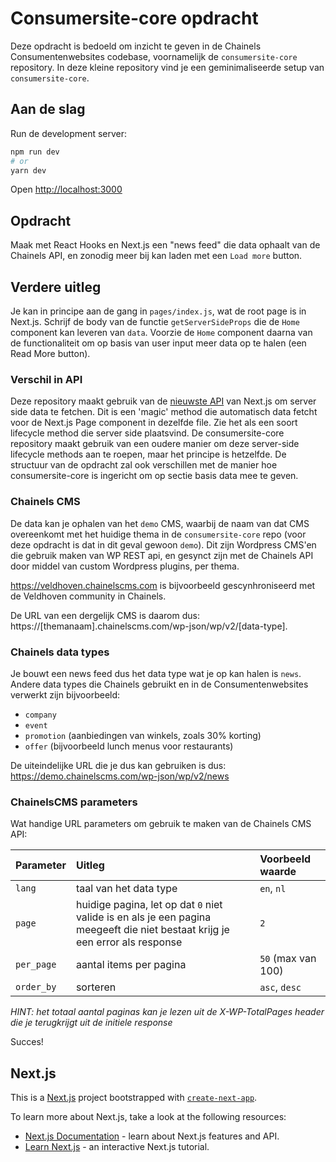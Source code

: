 # Consumersite-core opdracht

Deze opdracht is bedoeld om inzicht te geven in de Chainels Consumentenwebsites codebase, voornamelijk de `consumersite-core` repository.
In deze kleine repository vind je een geminimaliseerde setup van `consumersite-core`.

## Aan de slag

Run de development server:

```bash
npm run dev
# or
yarn dev
```

Open [http://localhost:3000](http://localhost:3000)

## Opdracht

Maak met React Hooks en Next.js een "news feed" die data ophaalt van de Chainels API, en zonodig meer bij kan laden met een `Load more` button.

## Verdere uitleg

Je kan in principe aan de gang in `pages/index.js`, wat de root page is in Next.js. Schrijf de body van de functie `getServerSideProps` die de `Home` component kan leveren van `data`. Voorzie de `Home` component daarna van de functionaliteit om op basis van user input meer data op te halen (een Read More button).

### Verschil in API

Deze repository maakt gebruik van de [nieuwste API](https://nextjs.org/docs/basic-features/data-fetching#getserversideprops-server-side-rendering) van Next.js om server side data te fetchen. Dit is een 'magic' method die automatisch data fetcht voor de Next.js Page component in dezelfde file. Zie het als een soort lifecycle method die server side plaatsvind. De consumersite-core repository maakt gebruik van een oudere manier om deze server-side lifecycle methods aan te roepen, maar het principe is hetzelfde. De structuur van de opdracht zal ook verschillen met de manier hoe consumersite-core is ingericht om op sectie basis data mee te geven.

### Chainels CMS

De data kan je ophalen van het `demo` CMS, waarbij de naam van dat CMS overeenkomt met het huidige thema in de `consumersite-core` repo (voor deze opdracht is dat in dit geval gewoon `demo`).
Dit zijn Wordpress CMS'en die gebruik maken van WP REST api, en gesynct zijn met de Chainels API door middel van custom Wordpress plugins, per thema.

https://veldhoven.chainelscms.com is bijvoorbeeld gescynhroniseerd met de Veldhoven community in Chainels.

De URL van een dergelijk CMS is daarom dus: https://[themanaam].chainelscms.com/wp-json/wp/v2/[data-type].

### Chainels data types

Je bouwt een news feed dus het data type wat je op kan halen is `news`. Andere data types die Chainels gebruikt en in de Consumentenwebsites verwerkt zijn bijvoorbeeld:

- `company`
- `event`
- `promotion` (aanbiedingen van winkels, zoals 30% korting)
- `offer` (bijvoorbeeld lunch menus voor restaurants)

De uiteindelijke URL die je dus kan gebruiken is dus: https://demo.chainelscms.com/wp-json/wp/v2/news

### ChainelsCMS parameters

Wat handige URL parameters om gebruik te maken van de Chainels CMS API:

| Parameter  | Uitleg                                                                                                                       | Voorbeeld waarde   |
| ---------- | :--------------------------------------------------------------------------------------------------------------------------- | :----------------- |
| `lang`     | taal van het data type                                                                                                       | `en`, `nl`         |
| `page`     | huidige pagina, let op dat `0` niet valide is en als je een pagina meegeeft die niet bestaat krijg je een error als response | `2`                |
| `per_page` | aantal items per pagina                                                                                                      | `50` (max van 100) |
| `order_by` | sorteren                                                                                                                     | `asc`, `desc`      |

_HINT: het totaal aantal paginas kan je lezen uit de X-WP-TotalPages header die je terugkrijgt uit de initiele response_

Succes!

## Next.js

This is a [Next.js](https://nextjs.org/) project bootstrapped with [`create-next-app`](https://github.com/zeit/next.js/tree/canary/packages/create-next-app).

To learn more about Next.js, take a look at the following resources:

- [Next.js Documentation](https://nextjs.org/docs) - learn about Next.js features and API.
- [Learn Next.js](https://nextjs.org/learn) - an interactive Next.js tutorial.

